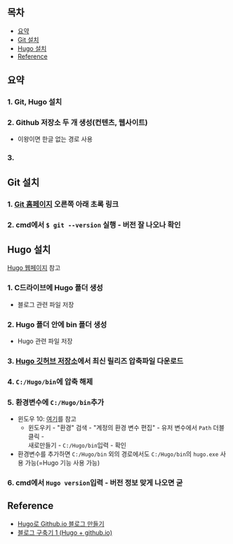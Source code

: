 ## 목차
<!-- TOC -->
- [요약](#%EC%9A%94%EC%95%BD)
- [Git 설치](#git-%EC%84%A4%EC%B9%98)
- [Hugo 설치](#hugo-%EC%84%A4%EC%B9%98)
- [Reference](#reference)

<!-- /TOC -->

## 요약
### 1. Git, Hugo 설치
### 2. Github 저장소 두 개 생성(컨텐츠, 웹사이트)
  - 이왕이면 한글 없는 경로 사용
### 3.

## Git 설치
### 1. [Git 홈페이지](https://git-scm.com/) 오른쪽 아래 초록 링크
### 2. cmd에서 `$ git --version` 실행 - 버전 잘 나오나 확인

## Hugo 설치
[Hugo 웹페이지](https://gohugo.io/getting-started/installing/#windows) 참고  

### 1.  C드라이브에 Hugo 폴더 생성
  - 블로그 관련 파일 저장
### 2. Hugo 폴더 안에 bin 폴더 생성
  - Hugo 관련 파일 저장
### 3. [Hugo 깃허브 저장소](https://github.com/gohugoio/hugo/releases)에서 최신 릴리즈 압축파일 다운로드
### 4. `C:/Hugo/bin`에 압축 해제
### 5. 환경변수에 `C:/Hugo/bin`추가
  - 윈도우 10: [여기](https://gohugo.io/getting-started/installing/#for-windows-10-users)를 참고
    - 윈도우키 - "환경" 검색 - "계정의 환경 변수 편집" - 유저 변수에서 `Path` 더블클릭 -  
새로만들기 - `C:/Hugo/bin`입력 - 확인
  - 환경변수를 추가하면 `C:/Hugo/bin` 외의 경로에서도 `C:/Hugo/bin`의 `hugo.exe` 사용 가능(=Hugo 기능 사용 가능)
### 6. cmd에서 `Hugo version`입력 - 버전 정보 맞게 나오면 굳

## Reference
- [Hugo로 Github.io 블로그 만들기](https://github.com/Integerous/Integerous.github.io/blob/master/README.md)
- [블로그 구축기 1 (Hugo + github.io)](https://ialy1595.github.io/post/blog-construct-1/)

